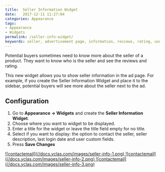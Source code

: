 ```yaml
---
title:  Seller Information Widget
date:   2017-12-11 11:27:04
categories: Appearance
tags: 
- Appearance
- Widgets
permalink: /seller-info-widget/
keywords: seller, advertisement page, information, reviews, rating, user, buyer 
---
```

Potential buyers sometimes need to know more about the seller of a product. They want to know who is the seller and see the reviews and rating. 

This new widget allows you to show seller information in the ad page. For example, if you create the Seller Information Widget and place it to the sidebar, potential buyers will see more about the seller next to the ad.

## Configuration

1. Go to **Appearance -> Widgets** and create the **Seller Information Widget**.
2. Choose where you want to widget to be displayed.
3. Enter a title for the widget or leave the title field empty for no title.
4. Select if you want to display: the option to contact the seller, seller description, last login date and user custom fields.
5. Press **Save Changes**

<a href="//docs.yclas.com/images/seller-info-1.png" class="thumbnail gallery-item" data-gallery>
![contactemail](//docs.yclas.com/images/seller-info-1.png)
</a>

<a href="//docs.yclas.com/images/seller-info-2.png" class="thumbnail gallery-item" data-gallery>
![contactemail](//docs.yclas.com/images/seller-info-2.png)
</a>

<a href="//docs.yclas.com/images/seller-info-3.png" class="thumbnail gallery-item" data-gallery>
![contactemail](//docs.yclas.com/images/seller-info-3.png)
</a>